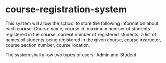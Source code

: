 # course-registration-system

This system will allow the school to store the following information about each course:
Course name, course id, maximum number of students registered in the course, current number of
registered students, a list of names of students being registered in the given course, course instructor,
course section number, course location.

The system shall allow two types of users: Admin and Student



